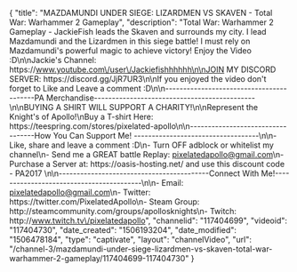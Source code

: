 {
    "title": "MAZDAMUNDI UNDER SIEGE: LIZARDMEN VS SKAVEN - Total War: Warhammer 2 Gameplay",
    "description": "Total War: Warhammer 2 Gameplay - JackieFish leads the Skaven and surrounds my city. I lead Mazdamundi and the Lizardmen in this siege battle! I must rely on Mazdamundi's powerful magic to achieve victory! Enjoy the Video :D\n\nJackie's Channel: https:\/\/www.youtube.com\/user\/Jackiefishhhhhh\n\nJOIN MY DISCORD SERVER: https:\/\/discord.gg\/JjR7UR3\n\nIf you enjoyed the video don't forget to Like and Leave a comment :D\n\n-----------------------------------------PA Merchandise---------------------------------------------\n\nBUYING A SHIRT WILL SUPPORT A CHARITY!\n\nRepresent the Knight's of Apollo!\nBuy a T-shirt Here: https:\/\/teespring.com\/stores\/pixelated-apollo\n\n----------------------------------How You Can Support Me! -----------------------------------\n\n- Like, share and leave a comment :D\n- Turn OFF adblock or whitelist my channel\n- Send me a GREAT battle Replay: pixelatedapollo@gmail.com\n- Purchase a Server at: https:\/\/oasis-hosting.net\/ and use this discount code - PA2017 \n\n------------------------------------------Connect With Me!-----------------------------------------\n\n- Email: pixelatedapollo@gmail.com\n- Twitter: https:\/\/twitter.com\/PixelatedApollo\n- Steam Group:  http:\/\/steamcommunity.com\/groups\/apollosknights\n- Twitch: http:\/\/www.twitch.tv\/pixelatedapollo",
    "channelid": "117404699",
    "videoid": "117404730",
    "date_created": "1506193204",
    "date_modified": "1506478184",
    "type": "captivate",
    "layout": "channelVideo",
    "url": "\/channel-3\/mazdamundi-under-siege-lizardmen-vs-skaven-total-war-warhammer-2-gameplay\/117404699-117404730"
}